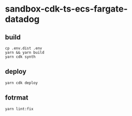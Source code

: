 # sandbox-cdk-ts-ecs-fargate-datadog
## build

```
cp .env.dist .env
yarn && yarn build
yarn cdk synth
```

## deploy
```
yarn cdk deploy
```

## fotrmat
```
yarn lint:fix
```
